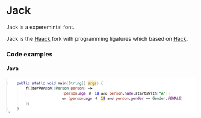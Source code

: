# Jack

Jack is a experemintal font.

Jack is the [Haack](https://github.com/ignatov/Haack) fork with programming ligatures which based on [Hack](http://sourcefoundry.org/hack/).

### Code examples

#### Java
<img src="./showcase/java-example-1.png" />
